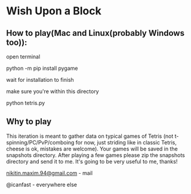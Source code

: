 # Wish Upon a Block

## How to play(Mac and Linux(probably Windows too)):

open terminal

python -m pip install pygame

wait for installation to finish

make sure you're within this directory

python tetris.py

## Why to play

This iteration is meant to gather data on typical games of Tetris (not t-spinning/PC/PvP/comboing for now, just striding like in classic Tetris, cheese is ok, mistakes are welcome). Your games will be saved in the snapshots directory. After playing a few games please zip the snapshots directory and send it to me. It's going to be very useful to me, thanks!

nikitin.maxim.94@gmail.com - mail

@icanfast - everywhere else
